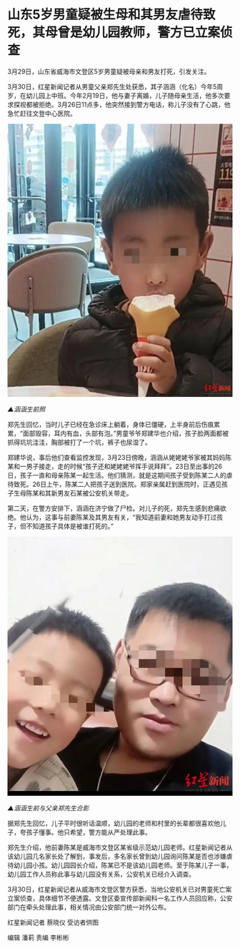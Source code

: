 # 山东5岁男童疑被生母和其男友虐待致死，其母曾是幼儿园教师，警方已立案侦查

3月29日，山东省威海市文登区5岁男童疑被母亲和男友打死，引发关注。

3月30日，红星新闻记者从男童父亲郑先生处获悉，其子涵涵（化名）今年5周岁，在幼儿园上中班。今年2月19日，他与妻子离婚，儿子随母亲生活，他多次要求探视都被拒绝。3月26日11点多，他突然接到警方电话，称儿子没有了心跳，他急忙赶往文登中心医院。

![b9222702994101bf3a4fa01bb4ba40e2.jpg](https://raw.githubusercontent.com/qqhsx/qqnews_image/main/2024/03/30/山东5岁男童疑被生母和其男友虐待致死，其母曾是幼儿园教师，警方已立案侦查/b9222702994101bf3a4fa01bb4ba40e2.jpg)

_▲涵涵生前照_

郑先生回忆，当时儿子已经在急诊床上躺着，身体已僵硬，上半身前后伤痕累累，“面部毁容，耳内有血，头部有泡。”男童爷爷郑建华也介绍，孩子脸两面都被抓得坑坑洼洼，胸部被打了一个坑，裤子也尿湿了。

郑建华说，事后他们查看监控发现，3月23日傍晚，涵涵从姥姥姥爷家被其妈妈陈某和一男子接走，走的时候“孩子还和姥姥姥爷挥手说拜拜”。23日至出事的26日，孩子一直和母亲陈某一起生活。他们猜测，就是这期间孩子受到陈某二人的虐待致死。26日上午，陈某二人把孩子送到医院。郑家亲属赶到医院时，正遇见孩子生母陈某和其新男友石某被公安机关带走。

第二天，在警方安排下，涵涵在济宁做了尸检。对儿子的死，郑先生感到悲痛欲绝。他认为，这事与前妻陈某及其男友有关，“我知道前妻和她男友动手打过孩子，但不知道孩子具体是被谁打死的。”

![03a22e35240184db6816fd212b9407ec.jpg](https://raw.githubusercontent.com/qqhsx/qqnews_image/main/2024/03/30/山东5岁男童疑被生母和其男友虐待致死，其母曾是幼儿园教师，警方已立案侦查/03a22e35240184db6816fd212b9407ec.jpg)

 _▲涵涵生前与父亲郑先生合影_

据郑先生回忆，儿子平时很听话温顺，幼儿园的老师和村里的长辈都很喜欢他儿子，夸孩子懂事。他只希望，警方能从严处理此事。

郑先生介绍，他前妻陈某是威海市文登区某省级示范幼儿园老师。红星新闻记者从该幼儿园几名家长处了解到，事发后，多名家长曾到幼儿园询问陈某是否也涉嫌虐待幼儿园小孩。幼儿园园长介绍，陈某已不是该幼儿园老师。至于陈某儿子一事，幼儿园工作人员称此事与幼儿园没有关系，公安机关已经介入调查。

3月30日，红星新闻记者从威海市文登区警方获悉，当地公安机关已对男童死亡案立案侦查，具体细节不便透露。文登区委宣传部新闻科一名工作人员回应称，公安部门在牵头处理此事，相关情况由公安部门统一对外公布。

红星新闻记者 蔡晓仪 受访者供图

编辑 潘莉 责编 李彬彬

